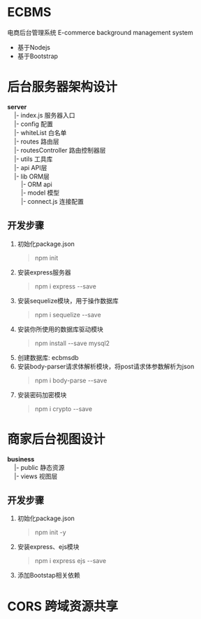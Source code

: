 # ECBMS
电商后台管理系统 E-commerce background management system

- 基于Nodejs
- 基于Bootstrap

# 后台服务器架构设计

**server**  
&nbsp;&nbsp;&nbsp;&nbsp;|- index.js 服务器入口  
&nbsp;&nbsp;&nbsp;&nbsp;|- config 配置  
&nbsp;&nbsp;&nbsp;&nbsp;|- whiteList 白名单  
&nbsp;&nbsp;&nbsp;&nbsp;|- routes 路由层  
&nbsp;&nbsp;&nbsp;&nbsp;|- routesController 路由控制器层  
&nbsp;&nbsp;&nbsp;&nbsp;|- utils 工具库  
&nbsp;&nbsp;&nbsp;&nbsp;|- api API层  
&nbsp;&nbsp;&nbsp;&nbsp;|- lib ORM层  
&nbsp;&nbsp;&nbsp;&nbsp;&nbsp;&nbsp;&nbsp;&nbsp;|- ORM api  
&nbsp;&nbsp;&nbsp;&nbsp;&nbsp;&nbsp;&nbsp;&nbsp;|- model 模型  
&nbsp;&nbsp;&nbsp;&nbsp;&nbsp;&nbsp;&nbsp;&nbsp;|- connect.js 连接配置  


## 开发步骤
1. 初始化package.json
   > npm init
2. 安装express服务器
   > npm i express --save
3. 安装sequelize模块，用于操作数据库
   > npm i sequelize --save
4. 安装你所使用的数据库驱动模块
   > npm install --save mysql2
5. 创建数据库: ecbmsdb
6. 安装body-parser请求体解析模块，将post请求体参数解析为json
   > npm i body-parse --save
7. 安装密码加密模块
   > npm i crypto --save



# 商家后台视图设计

**business**  
&nbsp;&nbsp;&nbsp;&nbsp;|- public 静态资源  
&nbsp;&nbsp;&nbsp;&nbsp;|- views 视图层   

## 开发步骤

1. 初始化package.json
   > npm init -y

2. 安装express、ejs模块
   > npm i express ejs --save

3. 添加Bootstap相关依赖


# CORS 跨域资源共享
